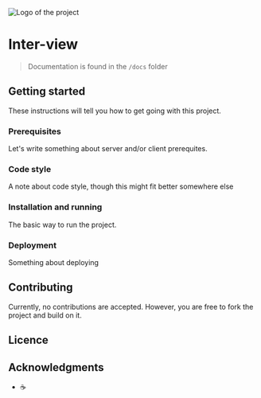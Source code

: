 
![Logo of the project](./doc/github-icon.png)
# Inter-view
> Documentation is found in the `/docs` folder

<!-- Add a nice image here at the end of the week, showing off your shiny frontend 📸 -->

<!-- Maybe a table of contents here? 📚 -->

## Getting started
These instructions will tell you how to get going with this project.

### Prerequisites
Let's write something about server and/or client prerequites.

### Code style
A note about code style, though this might fit better somewhere else

### Installation and running
The basic way to run the project.

### Deployment
Something about deploying

## Contributing
Currently, no contributions are accepted. However, you are free to fork the project and build on it.

## Licence
<!-- How about a license here?  (or is it a licence?) 🤷 -->

## Acknowledgments
* ☕️️️️
